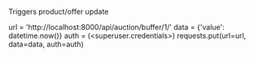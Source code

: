 Triggers product/offer update

url = 'http://localhost:8000/api/auction/buffer/1/'
data = {'value': datetime.now()}
auth = (<superuser.credentials>)
requests.put(url=url, data=data, auth=auth)
